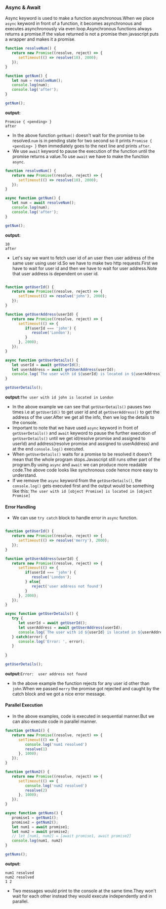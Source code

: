 ### Async & Await
Async keyword is used to make a function asynchronous.When we place `async` keyword in front of a function, it becomes asynchronous and executes asynchronously via even loop.Asynchronous functions always returns a promise.If the value returned is not a promise then javascript puts a wrapper and makes it a promise.   

```js
function resolveNum() {
   return new Promise((resolve, reject) => {
      setTimeout(() => resolve(10), 2000);
   });
}

function getNum() {
   let num = resolveNum();
   console.log(num);
   console.log('after');
}

getNum();
```
**output:**
```
Promise { <pending> }
after
```
* In the above function `getNum()` doesn't wait for the promise to be resolved.`num` is in pending state for two second so it prints `Promise { <pending> }` then immediately goes to the next line and prints `after`.
* We use `await` keyword to pause the execution of the function until the promise returns a value.To use `await` we have to make the function `async`.
```js
function resolveNum() {
   return new Promise((resolve, reject) => {
      setTimeout(() => resolve(10), 2000);
   });
}

async function getNum() {
   let num = await resolveNum();
   console.log(num);
   console.log('after');
}

getNum();
```
**output:**
```
10
after
```
* Let's say we want to fetch user id of an user then user address of the same user using user id.So we have to make two http requests.First we have to wait for user id and then we have to wait for user address.Note that user address is dependent on user id.
```js

function getUserId() {
   return new Promise((resolve, reject) => {
      setTimeout(() => resolve('john'), 2000);
   });
}

function getUserAddress(userId) {
   return new Promise((resolve, reject) => {
      setTimeout(() => {
         if(userId === 'john') {
            resolve('London');
         }
      }, 2000);
   });
}

async function getUserDetails() {
   let userId = await getUserId();
   let userAddress = await getUserAddress(userId);
   console.log(`The user with id ${userId} is located in ${userAddress}`);
}

getUserDetails();
```
**output:**`The user with id john is located in London`  
* In the above example we can see that `getUserDetails()` pauses two times i.e at `getUserId()` to get user id and at `getUserAddress()` to get the address of the user.After we get all the info, then we log the details to the console.
* Important to note that we have used `async` keyword in front of `getUserDetails()` and `await` keyword to pause the further execution of `getUserDetails()` until we get id(resolve promise and assigned to userId) and address(resolve promise and assigned to userAddress) and at the end `console.log()` executed.
* When `getUserDetails()` waits for a promise to be resolved it doesn't mean that the whole program stops.Javascript still runs other part of the program.By using `async` and `await` we can produce more readable code.The above code looks like synchronous code hence more easy to understand.
* If we remove the `async` keyword from the `getUserDetails()`, the `console.log()` gets executed first and the output would be something like this: `The user with id [object Promise] is located in [object Promise]`
#### Error Handling
* We can use `try catch` block to handle error in `async` function.
```js

function getUserId() {
   return new Promise((resolve, reject) => {
      setTimeout(() => resolve('merry'), 2000);
   });
}

function getUserAddress(userId) {
   return new Promise((resolve, reject) => {
      setTimeout(() => {
         if(userId === 'john') {
            resolve('London');
         } else{
            reject('user address not found')
         }
      }, 2000);
   });
}

async function getUserDetails() {
   try {
      let userId = await getUserId();
      let userAddress = await getUserAddress(userId);
      console.log(`The user with id ${userId} is located in ${userAddress}`);
   } catch(error) {
      console.log('Error: ', error);
   }
   
}

getUserDetails();
```
**output:**`Error:  user address not found`  
* In the above example the function rejects for any user id other than `john`.When we passed `merry` the promise got rejected and caught by the catch block and we got a nice error message.
#### Parallel Execution
* In the above examples, code is executed in sequential manner.But we can also execute code in parallel manner.
```js
function getNum1() {
   return new Promise((resolve, reject) => {
      setTimeout(() => {
         console.log('num1 resolved')
         resolve(1)
      }, 1000);
   });
}

function getNum2() {
   return new Promise((resolve, reject) => {
      setTimeout(() => {
         console.log('num2 resolved')
         resolve(2)
      }, 1000);
   });
}

async function getNums() {
   promise1 = getNum1();
   promise2 = getNum2();
   let num1 = await promise1;
   let num2 = await promise2;
   // let [num1, num2] = [await promise1, await promise2]
   console.log(num1, num2)
}

getNums();
```
**output:**
```
num1 resolved
num2 resolved
1 2
```
* Two messages would print to the console at the same time.They won't wait for each other instead they would execute independently and in parallel.